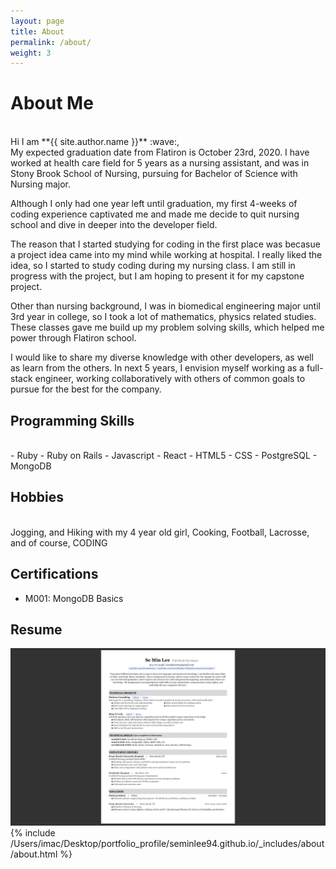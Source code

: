 ```yaml
---
layout: page
title: About
permalink: /about/
weight: 3
---
```


# **About Me**
<br>
Hi I am **{{ site.author.name }}** :wave:,<br>
My expected graduation date from Flatiron is October 23rd, 2020. I have worked at health care field for 5 years as a nursing assistant, and was in Stony Brook School of Nursing, pursuing for Bachelor of Science with Nursing major.

Although I only had one year left until graduation, my first 4-weeks of coding experience captivated me and made me decide to quit nursing school and dive in deeper into the developer field. 

The reason that I started studying for coding in the first place was becasue a project idea came into my mind while working at hospital. I really liked the idea, so I started to study coding during my nursing class. I am still in progress with the project, but I am hoping to present it for my capstone project.

Other than nursing background, I was in biomedical engineering major until 3rd year in college, so I took a lot of mathematics, physics related studies. These classes gave me build up my problem solving skills, which helped me power through Flatiron school. 

I would like to share my diverse knowledge with other developers, as well as learn from the others. In next 5 years, I envision myself working as a full-stack engineer, working collaboratively with others of common goals to pursue for the best for the company.

## Programming Skills
<br>
- Ruby
- Ruby on Rails
- Javascript
- React
- HTML5
- CSS 
- PostgreSQL
- MongoDB
<br>

<!-- <div class="row">
{% include about/skills.html title="Programming Skills" source=site.data.programming-skills %}
{% include about/skills.html title="Other Skills" source=site.data.other-skills %}
</div> -->

## Hobbies
<br>
Jogging, and Hiking with my 4 year old girl, Cooking, Football, Lacrosse, and of course, CODING  
<br>

## Certifications
- M001: MongoDB Basics


## Resume
![](../images/Resume.png)
{% include /Users/imac/Desktop/portfolio_profile/seminlee94.github.io/_includes/about/about.html %}
